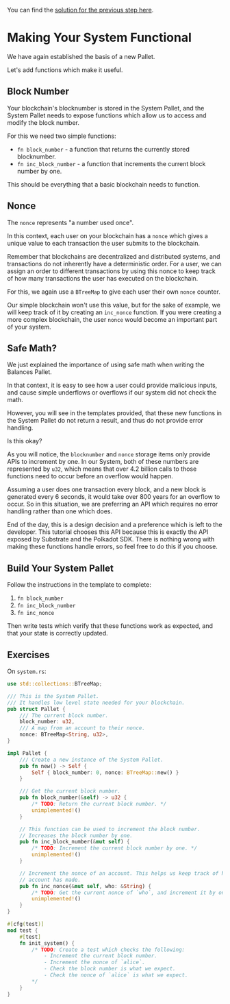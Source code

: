 You can find the [solution for the previous step here](https://gist.github.com/nomadbitcoin/08f3332cecd21122b0f8e89436f74e9a#file-section_2_lesson_1-rs).

# Making Your System Functional

We have again established the basis of a new Pallet.

Let's add functions which make it useful.

## Block Number

Your blockchain's blocknumber is stored in the System Pallet, and the System Pallet needs to expose functions which allow us to access and modify the block number.

For this we need two simple functions:

- `fn block_number` - a function that returns the currently stored blocknumber.
- `fn inc_block_number` - a function that increments the current block number by one.

This should be everything that a basic blockchain needs to function.

## Nonce

The `nonce` represents "a number used once".

In this context, each user on your blockchain has a `nonce` which gives a unique value to each transaction the user submits to the blockchain.

Remember that blockchains are decentralized and distributed systems, and transactions do not inherently have a deterministic order. For a user, we can assign an order to different transactions by using this nonce to keep track of how many transactions the user has executed on the blockchain.

For this, we again use a `BTreeMap` to give each user their own `nonce` counter.

Our simple blockchain won't use this value, but for the sake of example, we will keep track of it by creating an `inc_nonce` function. If you were creating a more complex blockchain, the user `nonce` would become an important part of your system.

## Safe Math?

We just explained the importance of using safe math when writing the Balances Pallet.

In that context, it is easy to see how a user could provide malicious inputs, and cause simple underflows or overflows if our system did not check the math.

However, you will see in the templates provided, that these new functions in the System Pallet do not return a result, and thus do not provide error handling.

Is this okay?

As you will notice, the `blocknumber` and `nonce` storage items only provide APIs to increment by one. In our System, both of these numbers are represented by `u32`, which means that over 4.2 billion calls to those functions need to occur before an overflow would happen.

Assuming a user does one transaction every block, and a new block is generated every 6 seconds, it would take over 800 years for an overflow to occur. So in this situation, we are preferring an API which requires no error handling rather than one which does.

End of the day, this is a design decision and a preference which is left to the developer. This tutorial chooses this API because this is exactly the API exposed by Substrate and the Polkadot SDK. There is nothing wrong with making these functions handle errors, so feel free to do this if you choose.

## Build Your System Pallet

Follow the instructions in the template to complete:

1. `fn block_number`
2. `fn inc_block_number`
3. `fn inc_nonce`

Then write tests which verify that these functions work as expected, and that your state is correctly updated.

## Exercises

On `system.rs`:

```rust
use std::collections::BTreeMap;

/// This is the System Pallet.
/// It handles low level state needed for your blockchain.
pub struct Pallet {
	/// The current block number.
	block_number: u32,
	/// A map from an account to their nonce.
	nonce: BTreeMap<String, u32>,
}

impl Pallet {
	/// Create a new instance of the System Pallet.
	pub fn new() -> Self {
		Self { block_number: 0, nonce: BTreeMap::new() }
	}

	/// Get the current block number.
	pub fn block_number(&self) -> u32 {
		/* TODO: Return the current block number. */
		unimplemented!()
	}

	// This function can be used to increment the block number.
	// Increases the block number by one.
	pub fn inc_block_number(&mut self) {
		/* TODO: Increment the current block number by one. */
		unimplemented!()
	}

	// Increment the nonce of an account. This helps us keep track of how many transactions each
	// account has made.
	pub fn inc_nonce(&mut self, who: &String) {
		/* TODO: Get the current nonce of `who`, and increment it by one. */
		unimplemented!()
	}
}

#[cfg(test)]
mod test {
	#[test]
	fn init_system() {
		/* TODO: Create a test which checks the following:
			- Increment the current block number.
			- Increment the nonce of `alice`.
			- Check the block number is what we expect.
			- Check the nonce of `alice` is what we expect.
		*/
	}
}
```